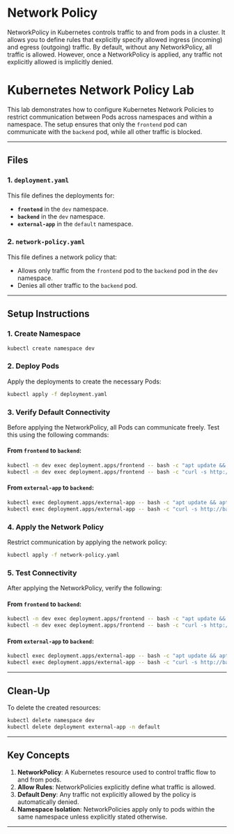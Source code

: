 # Network Policy

NetworkPolicy in Kubernetes controls traffic to and from pods in a cluster. It allows you to define rules that explicitly specify allowed ingress (incoming) and egress (outgoing) traffic. By default, without any NetworkPolicy, all traffic is allowed. However, once a NetworkPolicy is applied, any traffic not explicitly allowed is implicitly denied.

# Kubernetes Network Policy Lab

This lab demonstrates how to configure Kubernetes Network Policies to restrict communication between Pods across namespaces and within a namespace. The setup ensures that only the `frontend` pod can communicate with the `backend` pod, while all other traffic is blocked.

---

## Files

### 1. **`deployment.yaml`**
This file defines the deployments for:
- **`frontend`** in the `dev` namespace.
- **`backend`** in the `dev` namespace.
- **`external-app`** in the `default` namespace.

### 2. **`network-policy.yaml`**
This file defines a network policy that:
- Allows only traffic from the `frontend` pod to the `backend` pod in the `dev` namespace.
- Denies all other traffic to the `backend` pod.

---

## Setup Instructions

### 1. Create Namespace
```bash
kubectl create namespace dev
```

### 2. Deploy Pods
Apply the deployments to create the necessary Pods:
```bash
kubectl apply -f deployment.yaml
```

### 3. Verify Default Connectivity
Before applying the NetworkPolicy, all Pods can communicate freely. Test this using the following commands:

#### **From `frontend` to `backend`:**
```bash
kubectl -n dev exec deployment.apps/frontend -- bash -c "apt update && apt -y install curl"
kubectl -n dev exec deployment.apps/frontend -- bash -c "curl -s http://backend.dev.svc.cluster.local"
```

#### **From `external-app` to `backend`:**
```bash
kubectl exec deployment.apps/external-app -- bash -c "apt update && apt -y install curl"
kubectl exec deployment.apps/external-app -- bash -c "curl -s http://backend.dev.svc.cluster.local"
```

### 4. Apply the Network Policy
Restrict communication by applying the network policy:
```bash
kubectl apply -f network-policy.yaml
```

### 5. Test Connectivity
After applying the NetworkPolicy, verify the following:

#### **From `frontend` to `backend`:**
```bash
kubectl -n dev exec deployment.apps/frontend -- bash -c "apt update && apt -y install curl"
kubectl -n dev exec deployment.apps/frontend -- bash -c "curl -s http://backend.dev.svc.cluster.local"
```

#### **From `external-app` to `backend`:**
```bash
kubectl exec deployment.apps/external-app -- bash -c "apt update && apt -y install curl"
kubectl exec deployment.apps/external-app -- bash -c "curl -s http://backend.dev.svc.cluster.local"
```

---

## Clean-Up

To delete the created resources:
```bash
kubectl delete namespace dev
kubectl delete deployment external-app -n default
```

---

## Key Concepts

1. **NetworkPolicy**: A Kubernetes resource used to control traffic flow to and from pods.
2. **Allow Rules**: NetworkPolicies explicitly define what traffic is allowed. 
3. **Default Deny**: Any traffic not explicitly allowed by the policy is automatically denied.
4. **Namespace Isolation**: NetworkPolicies apply only to pods within the same namespace unless explicitly stated otherwise.

--- 

